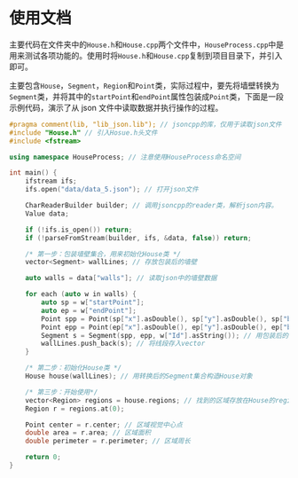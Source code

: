 # 使用文档

主要代码在文件夹中的`House.h`和`House.cpp`两个文件中，`HouseProcess.cpp`中是用来测试各项功能的。使用时将`House.h`和`House.cpp`复制到项目目录下，并引入即可。

主要包含`House`，`Segment`，`Region`和`Point`类，实际过程中，要先将墙壁转换为`Segment`类，并将其中的`startPoint`和`endPoint`属性包装成`Point`类，下面是一段示例代码，演示了从 json 文件中读取数据并执行操作的过程。

```C++
#pragma comment(lib, "lib_json.lib"); // jsoncpp的库，仅用于读取json文件
#include "House.h" // 引入Hosue.h头文件
#include <fstream>

using namespace HouseProcess; // 注意使用HouseProcess命名空间

int main() {
    ifstream ifs;
    ifs.open("data/data_5.json"); // 打开json文件

    CharReaderBuilder builder; // 调用jsoncpp的reader类，解析json内容。
    Value data;

    if (!ifs.is_open()) return;
    if (!parseFromStream(builder, ifs, &data, false)) return;

    /* 第一步：包装墙壁集合，用来初始化House类 */
    vector<Segment> wallLines; // 存放包装后的墙壁

    auto walls = data["walls"]; // 读取json中的墙壁数据

    for each (auto w in walls) {
        auto sp = w["startPoint"];
        auto ep = w["endPoint"];
        Point spp = Point(sp["x"].asDouble(), sp["y"].asDouble(), sp["bulge"].asDouble(), sp["Id"].asString()); // 将startPoint包装为Point类
        Point epp = Point(ep["x"].asDouble(), ep["y"].asDouble(), ep["bulge"].asDouble(), ep["Id"].asString()); // 将endPoint包装为Point类
        Segment s = Segment(spp, epp, w["Id"].asString()); // 用包装后的Point与Id初始化一条线段
        wallLines.push_back(s); // 将线段存入vector
    }

    /* 第二步：初始化House类 */
    House house(wallLines); // 用转换后的Segment集合构造House对象

    /* 第三步：开始使用*/
    vector<Region> regions = house.regions; // 找到的区域存放在House的regions属性中
    Region r = regions.at(0);

    Point center = r.center; // 区域视觉中心点
    double area = r.area; // 区域面积
    double perimeter = r.perimeter; // 区域周长

    return 0;
}

```